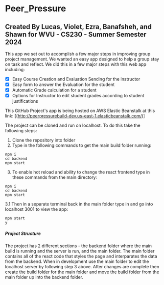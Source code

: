 # Peer_Pressure

## Created By Lucas, Violet, Ezra, Banafsheh, and Shawn for WVU - CS230 - Summer Semester 2024

This app we set out to accomplish a few major steps in improving group project management. We wanted an easy app designed to help a group stay on task and reflect. 
We did this in a few major steps with this web app including:
- [x] Easy Course Creation and Evaluation Sending for the Instructor
- [x] Easy form to answer the Evaluation for the student
- [x] Automatic Grade calculation for a student
- [x] Options for Instructor to edit student grades according to student justifications

This GitHub Project's app is being hosted on AWS Elastic Beanstalk at this link: [(http://peerpressurebuild-dev.us-east-1.elasticbeanstalk.com/)]

The project can be cloned and run on localhost. To do this take the following steps:

  1. Clone the repository into folder
  2. Type in the following commands to get the main build folder running:

```
npm i
cd backend
npm start
```

  3. To enable hot reload and ability to change the react frontend type in these commands from the main directory:

```
npm i
cd backend
npm start
```
  3.1 Then in a separate terminal back in the main folder type in and go into localhost 3001 to view the app:

```
npm start
y
```

##### Project Structure

The project has 2 different sections - the backend folder where the main build is running and the server is run, and the main folder. The main folder contains all of the react code that styles the page and interparates the data from the backend. When in development use the main folder to edit the localhost server by following step 3 above. After changes are complete then create the build folder for the main folder and move the build folder from the main folder up into the backend folder. 
